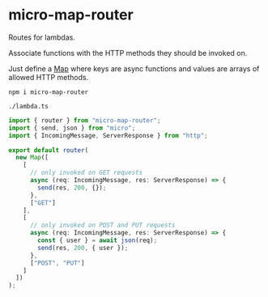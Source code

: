 # micro-map-router

Routes for lambdas.

Associate functions with the HTTP methods they should be invoked on.

Just define a [Map](https://developer.mozilla.org/en-US/docs/Web/JavaScript/Reference/Global_Objects/Map) where keys are async functions and values are arrays of allowed HTTP methods.

```console
npm i micro-map-router
```

`./lambda.ts`

```typescript
import { router } from "micro-map-router";
import { send, json } from "micro";
import { IncomingMessage, ServerResponse } from "http";

export default router(
  new Map([
    [
      // only invoked on GET requests
      async (req: IncomingMessage, res: ServerResponse) => {
        send(res, 200, {});
      },
      ["GET"]
    ],
    [
      // only invoked on POST and PUT requests
      async (req: IncomingMessage, res: ServerResponse) => {
        const { user } = await json(req);
        send(res, 200, { user });
      },
      ["POST", "PUT"]
    ]
  ])
);
```
